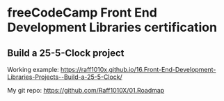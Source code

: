 # freeCodeCamp Front End Development Libraries certification

## Build a 25-5-Clock project

Working example: https://raff1010x.github.io/16.Front-End-Development-Libraries-Projects--Build-a-25-5-Clock/

My git repo: https://github.com/Raff1010X/01.Roadmap